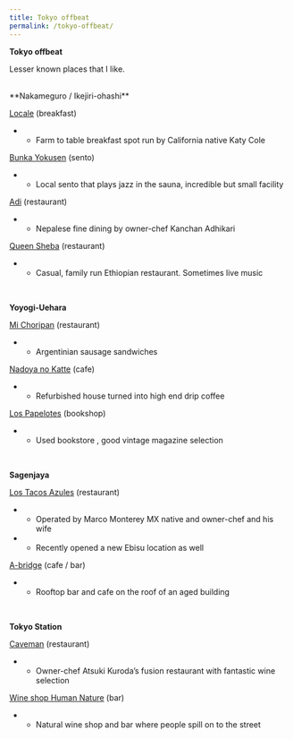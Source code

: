 ```yaml
---
title: Tokyo offbeat
permalink: /tokyo-offbeat/
---
```


**Tokyo offbeat**

Lesser known places that I like.

<br>
**Nakameguro / Ikejiri-ohashi**

[Locale](https://maps.app.goo.gl/Rs6NSWRpdmnm1uow7?g_st=com.google.maps.preview.copy) (breakfast)
* - Farm to table breakfast spot run by California native Katy Cole

[Bunka Yokusen](https://maps.app.goo.gl/WQAWwN3Jp65oc4ij8?g_st=com.google.maps.preview.copy) (sento)
* - Local sento that plays jazz in the sauna, incredible but small facility


[Adi](https://maps.app.goo.gl/5trsAwJDEJNKwMi57?g_st=com.google.maps.preview.copy) (restaurant)
* - Nepalese fine dining by owner-chef Kanchan Adhikari


[Queen Sheba](https://maps.app.goo.gl/8fbCYM13K5F4oZP77?g_st=com.google.maps.preview.copy) (restaurant)
* - Casual, family run Ethiopian restaurant. Sometimes live music

<br>

**Yoyogi-Uehara**

[Mi Choripan](https://maps.app.goo.gl/esiwaoLi6SQwCAfm6?g_st=com.google.maps.preview.copy) (restaurant) 
* - Argentinian sausage sandwiches

[Nadoya no Katte](https://maps.app.goo.gl/fhoh3DVYsjCUGCBP9?g_st=com.google.maps.preview.copy) (cafe)
* - Refurbished house turned into high end drip coffee


[Los Papelotes](https://maps.app.goo.gl/foAk4cQiP37GD7uU9?g_st=com.google.maps.preview.copy) (bookshop)
* - Used bookstore , good vintage magazine selection

<br>

**Sagenjaya**

[Los Tacos Azules](https://maps.app.goo.gl/vDUvWqrNPoU9ewpD8?g_st=com.google.maps.preview.copy) (restaurant)
* - Operated by Marco Monterey MX native and owner-chef and his wife
* - Recently opened a new Ebisu location as well

[A-bridge](https://maps.app.goo.gl/L172Gv39QDqW3aTo9?g_st=com.google.maps.preview.copy) (cafe / bar)
* - Rooftop bar and cafe on the roof of an aged building

<br>

**Tokyo Station**

[Caveman](https://maps.app.goo.gl/7xyedpmmXTdyox1u7?g_st=com.google.maps.preview.copy) (restaurant)
* - Owner-chef Atsuki Kuroda’s fusion restaurant with fantastic wine selection 

[Wine shop Human Nature](https://maps.app.goo.gl/wKa7NrSLrfRXCy6GA?g_st=com.google.maps.preview.copy) (bar)
* - Natural wine shop and bar where people spill on to the street



